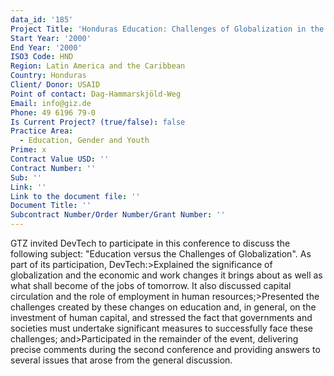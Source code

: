 ```yaml
---
data_id: '185'
Project Title: 'Honduras Education: Challenges of Globalization in the 21st Century'
Start Year: '2000'
End Year: '2000'
ISO3 Code: HND
Region: Latin America and the Caribbean
Country: Honduras
Client/ Donor: USAID
Point of contact: Dag-Hammarskjöld-Weg
Email: info@giz.de
Phone: 49 6196 79-0
Is Current Project? (true/false): false
Practice Area:
  - Education, Gender and Youth
Prime: x
Contract Value USD: ''
Contract Number: ''
Sub: ''
Link: ''
Link to the document file: ''
Document Title: ''
Subcontract Number/Order Number/Grant Number: ''
---
```


GTZ invited DevTech to participate in this conference to discuss the following subject: \"Education versus the Challenges of Globalization\". As part of its participation, DevTech:>Explained the significance of globalization and the economic and work changes it brings about as well as what shall become of the jobs of tomorrow. It also discussed capital circulation and the role of employment in human resources;>Presented the challenges created by these changes on education and, in general, on the investment of human capital, and stressed the fact that governments and societies must undertake significant measures to successfully face these challenges; and>Participated in the remainder of the event, delivering precise comments during the second conference and providing answers to several issues that arose from the general discussion.